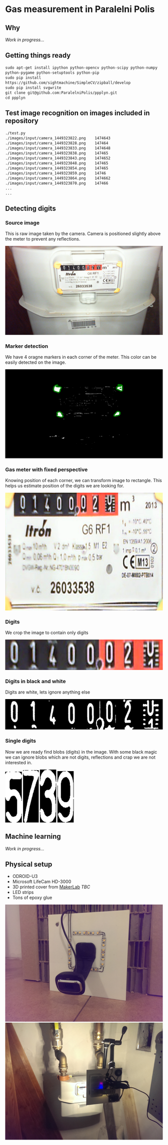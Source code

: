 # Gas measurement in Paralelni Polis

## Why

 *Work in progress...*

## Getting things ready
    sudo apt-get install ipython python-opencv python-scipy python-numpy python-pygame python-setuptools python-pip
    sudo pip install https://github.com/sightmachine/SimpleCV/zipball/develop
    sudo pip install svgwrite
    git clone git@github.com:ParalelniPolis/ppplyn.git
    cd ppplyn

## Test image recognition on images included in repository
    ./test.py
    ./images/input/camera_1449323822.png    1474643
    ./images/input/camera_1449323828.png    147464
    ./images/input/camera_1449323833.png    1474648
    ./images/input/camera_1449323838.png    147465
    ./images/input/camera_1449323843.png    1474652
    ./images/input/camera_1449323848.png    147465
    ./images/input/camera_1449323854.png    147465
    ./images/input/camera_1449323859.png    14746
    ./images/input/camera_1449323864.png    1474662
    ./images/input/camera_1449323870.png    147466
    ...
    ...

## Detecting digits

### Source image
This is raw image taken by the camera. Camera is positioned slightly above the meter to prevent any reflections.

![Gas meter](docs/board7.png)

### Marker detection
We have 4 oragne markers in each corner of the meter. This color can be easily detected on the image.

![Gas meter with markers](docs/image_with_markers.png)

### Gas meter with fixed perspective
Knowing position of each corner, we can transform image to rectangle. This helps us estimate position of the digits we are looking for.

![Fixed perspective](docs/fixed_perspective.png)

### Digits
We crop the image to contain only digits

![Digits in color](docs/digits_area.png)

### Digits in black and white
Digits are white, lets ignore anything else

![Digits in black and white](docs/white_digits.png)

### Single digits
Now we are ready find blobs (digits) in the image. With some black magic we can ignore blobs which are not digits, reflections and crap we are not interested in.

![Digits 5](docs/5.png) ![Digit 7](docs/7.png) ![Digit 3](docs/3.png) ![Digit 9](docs/9.png)

## Machine learning
 *Work in progress...*

## Physical setup

* ODROID-U3
* Microsoft LifeCam HD-3000
* 3D printed cover from [MakerLab](http://makerslab.cz/) *TBC*
* LED strips
* Tons of epoxy glue

![Camera from the front side](docs/camera_front.jpg) ![Camera from the back side](docs/camera_back.jpg)